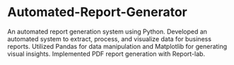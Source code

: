 # Automated-Report-Generator
An automated report generation system using Python. Developed an automated system to extract, process, and visualize  data for business reports. Utilized Pandas for data manipulation and Matplotlib for generating visual insights. Implemented  PDF report generation with Report-lab.
